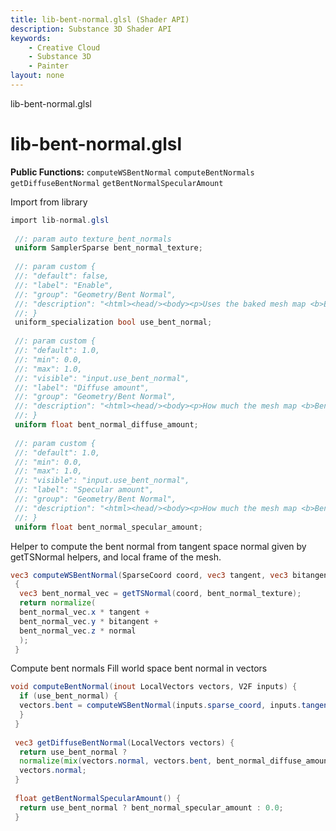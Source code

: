 ```yaml
---
title: lib-bent-normal.glsl (Shader API)
description: Substance 3D Shader API
keywords:
	- Creative Cloud
	- Substance 3D
	- Painter
layout: none
---
```





lib-bent-normal.glsl








[ ](#section-0)












[ ](#section-1)

lib-bent-normal.glsl
====================


**Public Functions:**
`computeWSBentNormal`
`computeBentNormals`
`getDiffuseBentNormal`
`getBentNormalSpecularAmount`


Import from library





```glsl
import lib-normal.glsl
 
 //: param auto texture_bent_normals
 uniform SamplerSparse bent_normal_texture;
 
 //: param custom {
 //: "default": false,
 //: "label": "Enable",
 //: "group": "Geometry/Bent Normal",
 //: "description": "<html><head/><body><p>Uses the baked mesh map <b>Bent normals</b> for more accurate lighting. This is especially noticeable with metallic surfaces.</p></body></html>"
 //: }
 uniform_specialization bool use_bent_normal;
 
 //: param custom {
 //: "default": 1.0,
 //: "min": 0.0,
 //: "max": 1.0,
 //: "visible": "input.use_bent_normal",
 //: "label": "Diffuse amount",
 //: "group": "Geometry/Bent Normal",
 //: "description": "<html><head/><body><p>How much the mesh map <b>Bent normals</b> affects the diffuse reflection. E.g: A value of 0 would disregard the bent normals completely and use only the regular <b>Normals</b> mesh map.</p></body></html>"
 //: }
 uniform float bent_normal_diffuse_amount;
 
 //: param custom {
 //: "default": 1.0,
 //: "min": 0.0,
 //: "max": 1.0,
 //: "visible": "input.use_bent_normal",
 //: "label": "Specular amount",
 //: "group": "Geometry/Bent Normal",
 //: "description": "<html><head/><body><p>How much the mesh map <b>Bent normals</b> affects the specular reflection. E.g: A value of 0 would disregard the bent normals completely and use only the regular <b>Normals</b> mesh map.</p></body></html>"
 //: }
 uniform float bent_normal_specular_amount;
```







[ ](#section-2)

Helper to compute the bent normal from tangent space normal given by
 getTSNormal helpers, and local frame of the mesh.





```glsl
vec3 computeWSBentNormal(SparseCoord coord, vec3 tangent, vec3 bitangent, vec3 normal)
 {
  vec3 bent_normal_vec = getTSNormal(coord, bent_normal_texture);
  return normalize(
  bent_normal_vec.x * tangent +
  bent_normal_vec.y * bitangent +
  bent_normal_vec.z * normal
  );
 }
```







[ ](#section-3)

Compute bent normals
 Fill world space bent normal in vectors





```glsl
void computeBentNormal(inout LocalVectors vectors, V2F inputs) {
  if (use_bent_normal) {
  vectors.bent = computeWSBentNormal(inputs.sparse_coord, inputs.tangent, inputs.bitangent, inputs.normal);
  }
 }
 
 vec3 getDiffuseBentNormal(LocalVectors vectors) {
  return use_bent_normal ?
  normalize(mix(vectors.normal, vectors.bent, bent_normal_diffuse_amount)) :
  vectors.normal;
 }
 
 float getBentNormalSpecularAmount() {
  return use_bent_normal ? bent_normal_specular_amount : 0.0;
 }
 
 
```






